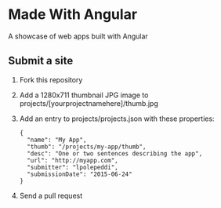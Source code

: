 # Made With Angular

A showcase of web apps built with Angular

## Submit a site

1. Fork this repository
2. Add a 1280x711 thumbnail JPG image to projects/[yourprojectnamehere]/thumb.jpg
3. Add an entry to projects/projects.json with these properties:

    ```
    {
      "name": "My App",
      "thumb": "/projects/my-app/thumb",
      "desc": "One or two sentences describing the app",
      "url": "http://myapp.com",
      "submitter": "lpolepeddi",
      "submissionDate": "2015-06-24"
    }
    ```
4. Send a pull request